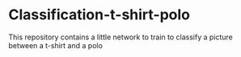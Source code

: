 # Classification-t-shirt-polo
This repository contains a little network to train to classify a picture between a t-shirt and a polo
